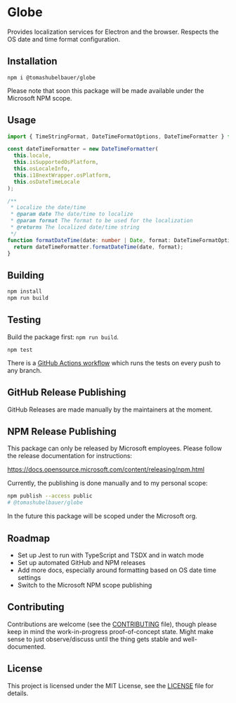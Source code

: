 # Globe

Provides localization services for Electron and the browser.
Respects the OS date and time format configuration.

## Installation

`npm i @tomashubelbauer/globe`

Please note that soon this package will be made available under
the Microsoft NPM scope.

## Usage

```typescript
import { TimeStringFormat, DateTimeFormatOptions, DateTimeFormatter } from 'globe';

const dateTimeFormatter = new DateTimeFormatter(
  this.locale,
  this.isSupportedOsPlatform,
  this.osLocaleInfo,
  this.i18nextWrapper.osPlatform,
  this.osDateTimeLocale
);

/**
 * Localize the date/time
 * @param date The date/time to localize
 * @param format The format to be used for the localization
 * @returns The localized date/time string
 */
function formatDateTime(date: number | Date, format: DateTimeFormatOptions) {
  return dateTimeFormatter.formatDateTime(date, format);
}
```

## Building

```sh
npm install
npm run build
```

## Testing

Build the package first: `npm run build`.

`npm test`

There is a [GitHub Actions workflow](.github/workflows/main.yml) which runs the
tests on every push to any branch.

## GitHub Release Publishing

GitHub Releases are made manually by the maintainers at the moment.

## NPM Release Publishing

This package can only be released by Microsoft employees.
Please follow the release documentation for instructions:

https://docs.opensource.microsoft.com/content/releasing/npm.html

Currently, the publishing is done manually and to my personal scope:

```sh
npm publish --access public
# @tomashubelbauer/globe
```

In the future this package will be scoped under the Microsoft org.

## Roadmap

- Set up Jest to run with TypeScript and TSDX and in watch mode
- Set up automated GitHub and NPM releases
- Add more docs, especially around formatting based on OS date time settings
- Switch to the Microsoft NPM scope publishing

## Contributing

Contributions are welcome (see the [CONTRIBUTING](./CONTRIBUTING.md) file), though please keep in mind the work-in-progress proof-of-concept state. Might make sense to just observe/discuss until the thing gets stable and well-documented.

## License

This project is licensed under the MIT License, see the [LICENSE](LICENSE) file for details.

